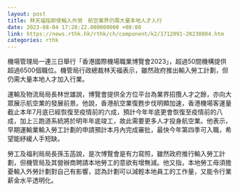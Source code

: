```yaml
---
layout: post
title: 林天福指即使輸入外勞　航空業界仍需大量本地人才入行
date: 2023-08-04 17:28:22.000000000 +08:00
link: https://news.rthk.hk/rthk/ch/component/k2/1712091-20230804.htm
categories: rthk
---
```


機場管理局一連三日舉行「香港國際機場職業博覽會2023」，超過50間機構提供超過6500個職位。機管局行政總裁林天福表示，雖然政府推出輸入勞工計劃，但仍需大量本地人才加入行業。

運輸及物流局局長林世雄說，博覽會提供全方位平台為業界招攬人才之餘，亦向大眾展示航空業的發展前景。他說，香港航空業復甦步伐明顯加速，香港機場客運量截止本年7月底已經恢復至疫情前的六成，預計今年年底更會恢復至疫情前的八成，加上三跑道系統將於明年年底竣工，故此需要更多人才投身航空業。他表示，早期運輸業輸入勞工計劃的申請預計本月內完成審批，最快今年第四季可入職，希望能紓緩人手短缺。

勞工及福利局局長孫玉菡說，是次博覽會是有力寫照，雖然政府推行輸入勞工計劃，但機管局及其營辦商聘請本地勞工的意欲有增無減。他又指，本地勞工毋須擔憂輸入外勞計劃對自己有影響，認為計劃可以減輕本地員工的工作量，又能令行業薪金水平透明化。
